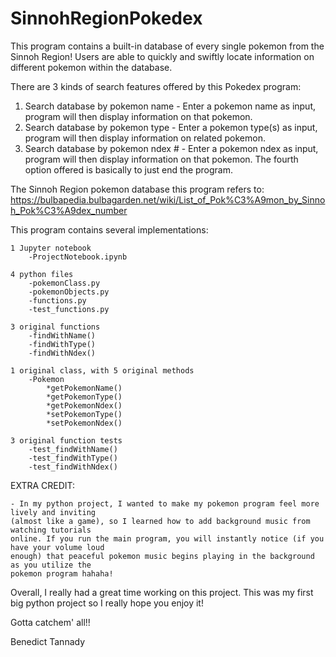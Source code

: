 # SinnohRegionPokedex

This program contains a built-in database of every single pokemon from the Sinnoh Region!
Users are able to quickly and swiftly locate information on different pokemon within the database.


There are 3 kinds of search features offered by this Pokedex program:
  1. Search database by pokemon name - Enter a pokemon name as input, program will then display information on that pokemon.
  2. Search database by pokemon type - Enter a pokemon type(s) as input, program will then display information on related pokemon.
  3. Search database by pokemon ndex # - Enter a pokemon ndex as input, program will then display information on that pokemon.
The fourth option offered is basically to just end the program.
  
  
The Sinnoh Region pokemon database this program refers to: https://bulbapedia.bulbagarden.net/wiki/List_of_Pok%C3%A9mon_by_Sinnoh_Pok%C3%A9dex_number
  
  
This program contains several implementations:

    1 Jupyter notebook
        -ProjectNotebook.ipynb
        
    4 python files
        -pokemonClass.py
        -pokemonObjects.py
        -functions.py
        -test_functions.py
        
    3 original functions
        -findWithName()
        -findWithType()
        -findWithNdex()
        
    1 original class, with 5 original methods
        -Pokemon
            *getPokemonName()
            *getPokemonType()
            *getPokemonNdex()
            *setPokemonType()
            *setPokemonNdex()
            
    3 original function tests
        -test_findWithName()
        -test_findWithType()
        -test_findWithNdex()


EXTRA CREDIT:

    - In my python project, I wanted to make my pokemon program feel more lively and inviting 
    (almost like a game), so I learned how to add background music from watching tutorials 
    online. If you run the main program, you will instantly notice (if you have your volume loud 
    enough) that peaceful pokemon music begins playing in the background as you utilize the 
    pokemon program hahaha! 
    
   

Overall, I really had a great time working on this project. This was my first big python project so I really hope you enjoy it! 

Gotta catchem' all!!

Benedict Tannady
